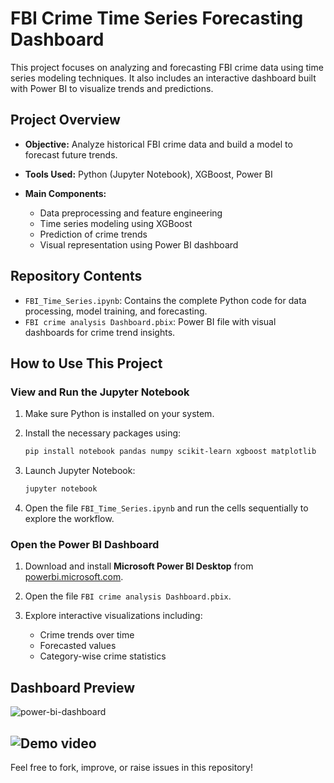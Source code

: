 # FBI Crime Time Series Forecasting Dashboard

This project focuses on analyzing and forecasting FBI crime data using time series modeling techniques. It also includes an interactive dashboard built with Power BI to visualize trends and predictions.

## Project Overview

* **Objective:** Analyze historical FBI crime data and build a model to forecast future trends.
* **Tools Used:** Python (Jupyter Notebook), XGBoost, Power BI
* **Main Components:**

  * Data preprocessing and feature engineering
  * Time series modeling using XGBoost
  * Prediction of crime trends
  * Visual representation using Power BI dashboard

## Repository Contents

* `FBI_Time_Series.ipynb`: Contains the complete Python code for data processing, model training, and forecasting.
* `FBI crime analysis Dashboard.pbix`: Power BI file with visual dashboards for crime trend insights.

## How to Use This Project

### View and Run the Jupyter Notebook

1. Make sure Python is installed on your system.
2. Install the necessary packages using:

   ```bash
   pip install notebook pandas numpy scikit-learn xgboost matplotlib
   ```
3. Launch Jupyter Notebook:

   ```bash
   jupyter notebook
   ```
4. Open the file `FBI_Time_Series.ipynb` and run the cells sequentially to explore the workflow.

### Open the Power BI Dashboard

1. Download and install **Microsoft Power BI Desktop** from [powerbi.microsoft.com](https://powerbi.microsoft.com/).
2. Open the file `FBI crime analysis Dashboard.pbix`.
3. Explore interactive visualizations including:

   * Crime trends over time
   * Forecasted values
   * Category-wise crime statistics

## Dashboard Preview
![power-bi-dashboard](https://github.com/user-attachments/assets/da718f84-7275-4b99-a0e2-66b79d83b01d)

![Demo video](https://drive.google.com/file/d/1n1k28ezfLBl7Z01CDt7aiJ2lyezXZ2D1/view?usp=sharing)
---

Feel free to fork, improve, or raise issues in this repository!
